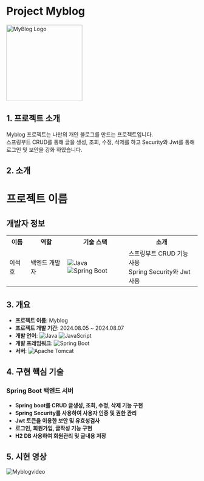 # Project Myblog

<img src="https://github.com/user-attachments/assets/ca89f5c9-4adf-4bea-b0ca-651e39db93ab" alt="MyBlog Logo" width="200" height="200"> 

## 1. 프로젝트 소개

Myblog 프로젝트는 나만의 개인 블로그를 만드는 프로젝트입니다.  
스프링부트 CRUD를 통해 글을 생성, 조회, 수정, 삭제를 하고 Security와 Jwt를 통해 로그인 및 보안을 강화 하였습니다.


## 2. 소개

# 프로젝트 이름

## 개발자 정보

<table>
  <tr>
    <th>이름</th>
    <th>역할</th>
    <th>기술 스택</th>
    <th>소개</th>
  </tr>
  <tr>
    <td>이석호</td>
    <td>백엔드 개발자</td>
    <td>
      <img src="https://img.shields.io/badge/Java-%23007396.svg?logo=java&logoColor=white" alt="Java">
      <img src="https://img.shields.io/badge/Spring%20Boot-%236DB33F.svg?logo=spring-boot&logoColor=white" alt="Spring Boot">
    </td>
    <td>
      스프링부트 CRUD 기능 사용<br>
      Spring Security와 Jwt사용<br>
    </td>
  </tr>
</table>

## 3. 개요

- **프로젝트 이름**: Myblog
- **프로젝트 개발 기간**: 2024.08.05 ~ 2024.08.07
- **개발 언어**: 
  ![Java](https://img.shields.io/badge/Java-007396?logo=java&logoColor=white)
  ![JavaScript](https://img.shields.io/badge/JavaScript-F7DF1E?logo=javascript&logoColor=black)
- **개발 프레임워크**: 
  ![Spring Boot](https://img.shields.io/badge/Spring%20Boot-6DB33F?logo=spring-boot&logoColor=white)
- **서버**: 
  ![Apache Tomcat](https://img.shields.io/badge/Apache%20Tomcat-F8DC75?logo=apache-tomcat&logoColor=black)

## 4. 구현 핵심 기술

### Spring Boot 백엔드 서버
- **Spring boot를 CRUD 글생성, 조회, 수정, 삭제 기능 구현**
- **Spring Security를 사용하여 사용자 인증 및 권한 관리**
- **Jwt 토큰을 이용한 보안 및 유효성검사**
- **로그인, 회원가입, 글작성 기능 구현**
- **H2 DB 사용하여 회원관리 및 글내용 저장**

## 5. 시현 영상

![Myblogvideo](https://github.com/user-attachments/assets/add7b947-f207-437b-af3d-f79ea63ff14a)

